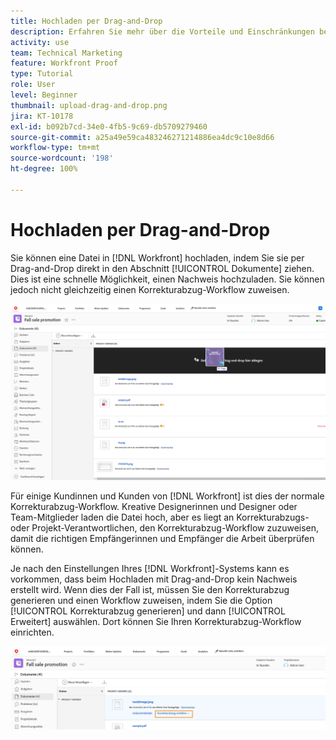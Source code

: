 ```yaml
---
title: Hochladen per Drag-and-Drop
description: Erfahren Sie mehr über die Vorteile und Einschränkungen beim Hochladen von Dateien in [!DNL  Workfront] per Drag-and-Drop.
activity: use
team: Technical Marketing
feature: Workfront Proof
type: Tutorial
role: User
level: Beginner
thumbnail: upload-drag-and-drop.png
jira: KT-10178
exl-id: b092b7cd-34e0-4fb5-9c69-db5709279460
source-git-commit: a25a49e59ca483246271214886ea4dc9c10e8d66
workflow-type: tm+mt
source-wordcount: '198'
ht-degree: 100%

---
```


# Hochladen per Drag-and-Drop

Sie können eine Datei in [!DNL Workfront] hochladen, indem Sie sie per Drag-and-Drop direkt in den Abschnitt [!UICONTROL Dokumente] ziehen. Dies ist eine schnelle Möglichkeit, einen Nachweis hochzuladen. Sie können jedoch nicht gleichzeitig einen Korrekturabzug-Workflow zuweisen.

![Ein Bild des Bereichs [!UICONTROL Dokumente] in einem [!DNL  Workfront]-Projekt mit dem Cursor über der Dokumentenliste und der angezeigten Meldung [!UICONTROL Dokumente hierher ziehen und ablegen].](assets/drag-and-drop-1.png)

Für einige Kundinnen und Kunden von [!DNL Workfront] ist dies der normale Korrekturabzug-Workflow. Kreative Designerinnen und Designer oder Team-Mitglieder laden die Datei hoch, aber es liegt an Korrekturabzugs- oder Projekt-Verantwortlichen, den Korrekturabzug-Workflow zuzuweisen, damit die richtigen Empfängerinnen und Empfänger die Arbeit überprüfen können.

Je nach den Einstellungen Ihres [!DNL Workfront]-Systems kann es vorkommen, dass beim Hochladen mit Drag-and-Drop kein Nachweis erstellt wird. Wenn dies der Fall ist, müssen Sie den Korrekturabzug generieren und einen Workflow zuweisen, indem Sie die Option [!UICONTROL Korrekturabzug generieren] und dann [!UICONTROL Erweitert] auswählen. Dort können Sie Ihren Korrekturabzug-Workflow einrichten.

![Ein Bild des Bereichs [!UICONTROL Dokumente] in einem [!DNL  Workfront]-Projekt mit hervorgehobener Option [!UICONTROL Korrekturabzug generieren].](assets/drag-and-drop-2.png)
